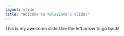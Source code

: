 ```yaml
---
layout: slide
title: "Welcome to kolaviano's slide!"
---
```

This is my awesome slide
Use the left arrow to go back!


